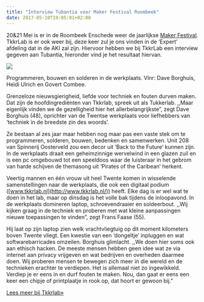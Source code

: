 ```yaml
---
title: "Interview Tubantia voor Maker Festival Roombeek"
date: 2017-05-10T19:05:01+02:00
---
```

20&21 Mei is er in de Roombeek Enschede weer de jaarlijkse [Maker Festival](http://makerfestivaltwente.nl/). TkkrLab is er ook weer bij, deze keer zul je ons vinden in de ‘Expert’ afdeling dat in de AKI zal zijn. Hiervoor hebben we bij TkkrLab een interview gegeven aan Tubantia, hieronder vind je het resultaat hiervan.

![](https://tkkrlab.nl/wordpress/wp-content/uploads/2017/05/willywortelTkkrlab-1024x684.jpeg)

Programmeren, bouwen en solderen in de werkplaats. Vlnr: Dave Borghuis, Heidi Ulrich en Govert Combee.

Grenzeloze nieuwsgierigheid, liefde voor techniek en fouten durven maken. Dat zijn de hoofdingrediënten van Tkkrlab, spreek uit als Tukkerlab. ,,Maar eigenlijk vinden we de gezelligheid hier het allerbelangrijkste”, zegt Dave Borghuis (48), oprichter van de Twentse werkplaats voor liefhebbers van ‘techniek in de breedste zin des woords’.

Ze bestaan al zes jaar maar hebben nog maar pas een vaste stek om te programmeren, solderen, bouwen, bedenken en samenwerken. Unit 208 van Spinnerij Oosterveld zou een decor uit ‘Back to the Future’ kunnen zijn. In de werkplaats draait een geheimzinnige wervelwind in een glazen zuil en is een pc omgebouwd tot een speeldoos waar de luisteraar in het gebrom van harde schijven de themasong uit ‘Pirates of the Caribean’ herkent.

Veertig mannen en één vrouw uit heel Twente komen in wisselende samenstellingen naar de werkplaats, die ook een digitaal podium ([www.tkkrlab.nl](http://www.tkkrlab.nl/)) heeft. Elke dag is er wel wat te doen in het lab, maar op dinsdag is het volle bak tijdens de inloopavond. In de werkplaats domineren laptop, schroevendraaier en soldeerbout. ,,Wij kijken graag in de techniek en proberen met wat kleine aanpassingen nieuwe toepassingen te vinden”, zegt Frans Faase (55).

Hij laat op zijn laptop zien welk vrachtvliegtuig op dit moment kilometers boven Twente vliegt. Een kwestie van een ‘dongeltje’ inpluggen en wat softwarebarricades omzeilen. Borghuis glimlacht. ,,We doen hier soms ook aan ethisch hacken. De meeste mensen hebben geen idee wat ze via internet aan privacy vrijgeven en wat bedrijven en overheden daarmee doen. Wij proberen mensen te bewegen zich meer in die wereld en de technieken erachter te verdiepen. Het is allemaal niet zo ingewikkeld. Verdiep je er eens in en durf fouten te maken. Nou, dan gaat er eens een keer een chipje of printplaatje in rook op, dat hoort er gewoon bij.”
<!--more-->
[Lees meer bij Tkkrlab&raquo;](https://tkkrlab.nl/wordpress/interview-tubantia-voor-maker-festival-roombeek_2017_05_10)